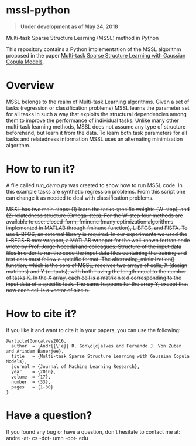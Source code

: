 # mssl-python

> **Under development as of May 24, 2018** 


Multi-task Sparse Structure Learning (MSSL) method in Python


This repository contains a Python implementation of the MSSL algorithm proposed in the paper <a href="http://jmlr.org/papers/v17/15-215.html">Multi-task Sparse Structure Learning with Gaussian Copula Models</a>.


# Overview #
MSSL belongs to the realm of Multi-task Learning algorithms. Given a set of tasks (regression or classification problems) MSSL learns the parameter set for all tasks in such a way that exploits the structural dependencies among them to improve the performance of individual tasks. Unlike many other multi-task learning methods, MSSL does not assume any type of structure beforehand, but learn it from the data. To learn both task parameters for all tasks and relatedness information MSSL uses an alternating minimization algorithm.

# How to run it? #
A file called *run_demo.py* was created to show how to run MSSL code. In this example tasks are synthetic regression problems. From this script one can change it as needed to deal with classification problems.

~~MSSL has two main steps: (1) learn the tasks specific weights (W-step), and (2) relatedness structure (Omega-step). For the W-step four methods are available to use: closed-form, fminunc (many optimization algorithms implemented in MATLAB through fminunc function), L-BFGS, and FISTA. To use L-BFGS, an external library is required. In our experiments we used the L-BFGS-B mex wrapper, a MATLAB wrapper for the well known fortran code wrote by Prof. Jorge Nocedal and colleagues.
Structure of the input data files
In order to run the code the input data files containing the training and test data must follow a specific format. The alternating_minimization() function, which is the core of MSSL, receives two arrays of cells, X (design matrices) and Y (outputs), with both having the length equal to the number of tasks K. In the X array, each cell is a matrix n x d corresponding to the input data of a specific task. The same happens for the array Y, except that now each cell is a vector of size n.~~

# How to cite it? #
If you like it and want to cite it in your papers, you can use the following:
```
@article{Goncalves2016,
  author  = {Andr{{\'e}} R. Gon\c{c}alves and Fernando J. Von Zuben and Arindam Banerjee},
  title   = {Multi-task Sparse Structure Learning with Gaussian Copula Models},
  journal = {Journal of Machine Learning Research},
  year    = {2016},
  volume  = {17},
  number  = {33},
  pages   = {1-30}
}
```

# Have a question? #
If you found any bug or have a question, don't hesitate to contact me at: andre -at- cs -dot- umn -dot- edu
